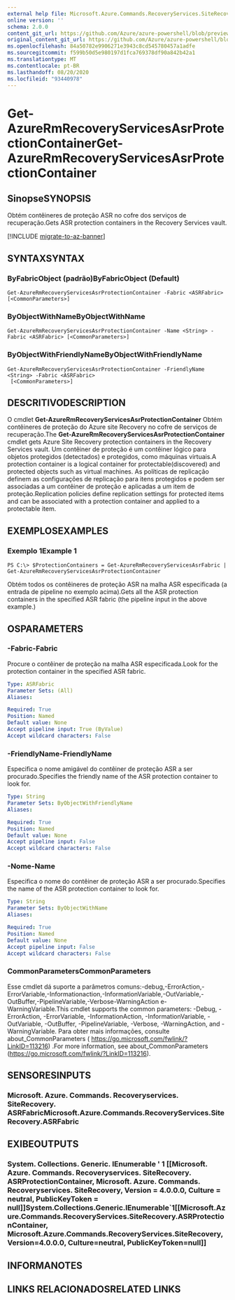 ```yaml
---
external help file: Microsoft.Azure.Commands.RecoveryServices.SiteRecovery.dll-Help.xml
online version: ''
schema: 2.0.0
content_git_url: https://github.com/Azure/azure-powershell/blob/preview/src/ResourceManager/RecoveryServices.SiteRecovery/Commands.RecoveryServices.SiteRecovery/help/Get-AzureRmRecoveryServicesAsrProtectionContainer.md
original_content_git_url: https://github.com/Azure/azure-powershell/blob/preview/src/ResourceManager/RecoveryServices.SiteRecovery/Commands.RecoveryServices.SiteRecovery/help/Get-AzureRmRecoveryServicesAsrProtectionContainer.md
ms.openlocfilehash: 84a50782e9906271e3943c8cd545780457a1adfe
ms.sourcegitcommit: f599b50d5e980197d1fca769378df90a842b42a1
ms.translationtype: MT
ms.contentlocale: pt-BR
ms.lasthandoff: 08/20/2020
ms.locfileid: "93440978"
---
```

# <span data-ttu-id="7d337-101">Get-AzureRmRecoveryServicesAsrProtectionContainer</span><span class="sxs-lookup"><span data-stu-id="7d337-101">Get-AzureRmRecoveryServicesAsrProtectionContainer</span></span>

## <span data-ttu-id="7d337-102">Sinopse</span><span class="sxs-lookup"><span data-stu-id="7d337-102">SYNOPSIS</span></span>
<span data-ttu-id="7d337-103">Obtém contêineres de proteção ASR no cofre dos serviços de recuperação.</span><span class="sxs-lookup"><span data-stu-id="7d337-103">Gets ASR protection containers in the Recovery Services vault.</span></span>

[!INCLUDE [migrate-to-az-banner](../../includes/migrate-to-az-banner.md)]

## <span data-ttu-id="7d337-104">SYNTAX</span><span class="sxs-lookup"><span data-stu-id="7d337-104">SYNTAX</span></span>

### <span data-ttu-id="7d337-105">ByFabricObject (padrão)</span><span class="sxs-lookup"><span data-stu-id="7d337-105">ByFabricObject (Default)</span></span>
```
Get-AzureRmRecoveryServicesAsrProtectionContainer -Fabric <ASRFabric> [<CommonParameters>]
```

### <span data-ttu-id="7d337-106">ByObjectWithName</span><span class="sxs-lookup"><span data-stu-id="7d337-106">ByObjectWithName</span></span>
```
Get-AzureRmRecoveryServicesAsrProtectionContainer -Name <String> -Fabric <ASRFabric> [<CommonParameters>]
```

### <span data-ttu-id="7d337-107">ByObjectWithFriendlyName</span><span class="sxs-lookup"><span data-stu-id="7d337-107">ByObjectWithFriendlyName</span></span>
```
Get-AzureRmRecoveryServicesAsrProtectionContainer -FriendlyName <String> -Fabric <ASRFabric>
 [<CommonParameters>]
```

## <span data-ttu-id="7d337-108">DESCRITIVO</span><span class="sxs-lookup"><span data-stu-id="7d337-108">DESCRIPTION</span></span>
<span data-ttu-id="7d337-109">O cmdlet **Get-AzureRmRecoveryServicesAsrProtectionContainer** Obtém contêineres de proteção do Azure site Recovery no cofre de serviços de recuperação.</span><span class="sxs-lookup"><span data-stu-id="7d337-109">The **Get-AzureRmRecoveryServicesAsrProtectionContainer** cmdlet gets Azure Site Recovery protection containers in the Recovery Services vault.</span></span>
<span data-ttu-id="7d337-110">Um contêiner de proteção é um contêiner lógico para objetos protegidos (detectados) e protegidos, como máquinas virtuais.</span><span class="sxs-lookup"><span data-stu-id="7d337-110">A protection container is a logical container for protectable(discovered) and protected objects such as virtual machines.</span></span>
<span data-ttu-id="7d337-111">As políticas de replicação definem as configurações de replicação para itens protegidos e podem ser associadas a um contêiner de proteção e aplicadas a um item de proteção.</span><span class="sxs-lookup"><span data-stu-id="7d337-111">Replication policies define replication settings for protected items and can be associated with a protection container and applied to a protectable item.</span></span>

## <span data-ttu-id="7d337-112">EXEMPLOS</span><span class="sxs-lookup"><span data-stu-id="7d337-112">EXAMPLES</span></span>

### <span data-ttu-id="7d337-113">Exemplo 1</span><span class="sxs-lookup"><span data-stu-id="7d337-113">Example 1</span></span>
```
PS C:\> $ProtectionContainers = Get-AzureRmRecoveryServicesAsrFabric | Get-AzureRmRecoveryServicesAsrProtectionContainer
```

<span data-ttu-id="7d337-114">Obtém todos os contêineres de proteção ASR na malha ASR especificada (a entrada de pipeline no exemplo acima).</span><span class="sxs-lookup"><span data-stu-id="7d337-114">Gets all the ASR protection containers in the specified ASR fabric (the pipeline input in the above example.)</span></span>

## <span data-ttu-id="7d337-115">OS</span><span class="sxs-lookup"><span data-stu-id="7d337-115">PARAMETERS</span></span>

### <span data-ttu-id="7d337-116">-Fabric</span><span class="sxs-lookup"><span data-stu-id="7d337-116">-Fabric</span></span>
<span data-ttu-id="7d337-117">Procure o contêiner de proteção na malha ASR especificada.</span><span class="sxs-lookup"><span data-stu-id="7d337-117">Look for the protection container in the specified ASR fabric.</span></span>

```yaml
Type: ASRFabric
Parameter Sets: (All)
Aliases: 

Required: True
Position: Named
Default value: None
Accept pipeline input: True (ByValue)
Accept wildcard characters: False
```

### <span data-ttu-id="7d337-118">-FriendlyName</span><span class="sxs-lookup"><span data-stu-id="7d337-118">-FriendlyName</span></span>
<span data-ttu-id="7d337-119">Especifica o nome amigável do contêiner de proteção ASR a ser procurado.</span><span class="sxs-lookup"><span data-stu-id="7d337-119">Specifies the friendly name of the ASR protection container to look for.</span></span>

```yaml
Type: String
Parameter Sets: ByObjectWithFriendlyName
Aliases: 

Required: True
Position: Named
Default value: None
Accept pipeline input: False
Accept wildcard characters: False
```

### <span data-ttu-id="7d337-120">-Nome</span><span class="sxs-lookup"><span data-stu-id="7d337-120">-Name</span></span>
<span data-ttu-id="7d337-121">Especifica o nome do contêiner de proteção ASR a ser procurado.</span><span class="sxs-lookup"><span data-stu-id="7d337-121">Specifies the name of the ASR protection container to look for.</span></span>

```yaml
Type: String
Parameter Sets: ByObjectWithName
Aliases: 

Required: True
Position: Named
Default value: None
Accept pipeline input: False
Accept wildcard characters: False
```

### <span data-ttu-id="7d337-122">CommonParameters</span><span class="sxs-lookup"><span data-stu-id="7d337-122">CommonParameters</span></span>
<span data-ttu-id="7d337-123">Esse cmdlet dá suporte a parâmetros comuns:-debug,-ErrorAction,-ErrorVariable,-Informationaction,-InformationVariable,-OutVariable,-OutBuffer,-PipelineVariable,-Verbose-WarningAction e-WarningVariable.</span><span class="sxs-lookup"><span data-stu-id="7d337-123">This cmdlet supports the common parameters: -Debug, -ErrorAction, -ErrorVariable, -InformationAction, -InformationVariable, -OutVariable, -OutBuffer, -PipelineVariable, -Verbose, -WarningAction, and -WarningVariable.</span></span> <span data-ttu-id="7d337-124">Para obter mais informações, consulte about_CommonParameters ( https://go.microsoft.com/fwlink/?LinkID=113216) .</span><span class="sxs-lookup"><span data-stu-id="7d337-124">For more information, see about_CommonParameters (https://go.microsoft.com/fwlink/?LinkID=113216).</span></span>

## <span data-ttu-id="7d337-125">SENSORES</span><span class="sxs-lookup"><span data-stu-id="7d337-125">INPUTS</span></span>

### <span data-ttu-id="7d337-126">Microsoft. Azure. Commands. Recoveryservices. SiteRecovery. ASRFabric</span><span class="sxs-lookup"><span data-stu-id="7d337-126">Microsoft.Azure.Commands.RecoveryServices.SiteRecovery.ASRFabric</span></span>

## <span data-ttu-id="7d337-127">EXIBE</span><span class="sxs-lookup"><span data-stu-id="7d337-127">OUTPUTS</span></span>

### <span data-ttu-id="7d337-128">System. Collections. Generic. IEnumerable ' 1 [[Microsoft. Azure. Commands. Recoveryservices. SiteRecovery. ASRProtectionContainer, Microsoft. Azure. Commands. Recoveryservices. SiteRecovery, Version = 4.0.0.0, Culture = neutral, PublicKeyToken = null]]</span><span class="sxs-lookup"><span data-stu-id="7d337-128">System.Collections.Generic.IEnumerable\`1[[Microsoft.Azure.Commands.RecoveryServices.SiteRecovery.ASRProtectionContainer, Microsoft.Azure.Commands.RecoveryServices.SiteRecovery, Version=4.0.0.0, Culture=neutral, PublicKeyToken=null]]</span></span>

## <span data-ttu-id="7d337-129">INFORMA</span><span class="sxs-lookup"><span data-stu-id="7d337-129">NOTES</span></span>

## <span data-ttu-id="7d337-130">LINKS RELACIONADOS</span><span class="sxs-lookup"><span data-stu-id="7d337-130">RELATED LINKS</span></span>

